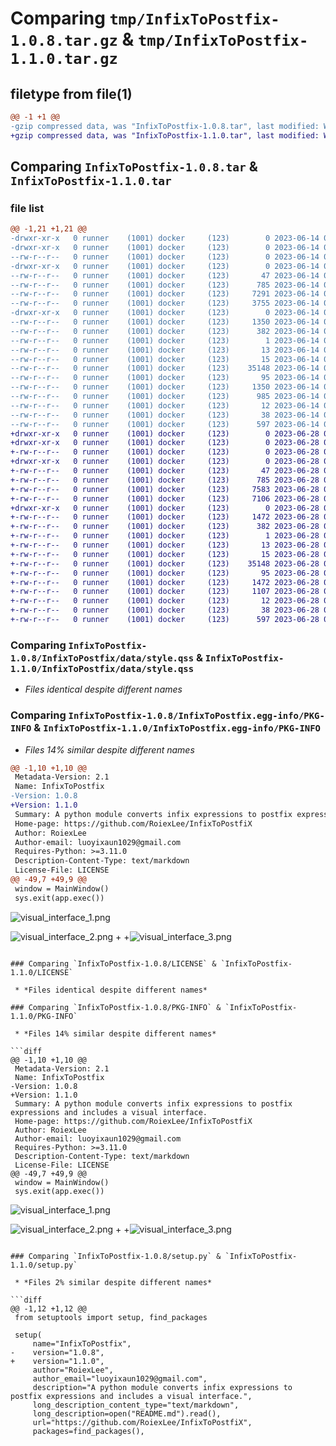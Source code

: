 # Comparing `tmp/InfixToPostfix-1.0.8.tar.gz` & `tmp/InfixToPostfix-1.1.0.tar.gz`

## filetype from file(1)

```diff
@@ -1 +1 @@
-gzip compressed data, was "InfixToPostfix-1.0.8.tar", last modified: Wed Jun 14 04:02:18 2023, max compression
+gzip compressed data, was "InfixToPostfix-1.1.0.tar", last modified: Wed Jun 28 08:25:13 2023, max compression
```

## Comparing `InfixToPostfix-1.0.8.tar` & `InfixToPostfix-1.1.0.tar`

### file list

```diff
@@ -1,21 +1,21 @@
-drwxr-xr-x   0 runner    (1001) docker     (123)        0 2023-06-14 04:02:18.119079 InfixToPostfix-1.0.8/
-drwxr-xr-x   0 runner    (1001) docker     (123)        0 2023-06-14 04:02:18.119079 InfixToPostfix-1.0.8/InfixToPostfix/
--rw-r--r--   0 runner    (1001) docker     (123)        0 2023-06-14 04:02:09.000000 InfixToPostfix-1.0.8/InfixToPostfix/__init__.py
-drwxr-xr-x   0 runner    (1001) docker     (123)        0 2023-06-14 04:02:18.119079 InfixToPostfix-1.0.8/InfixToPostfix/data/
--rw-r--r--   0 runner    (1001) docker     (123)       47 2023-06-14 04:02:09.000000 InfixToPostfix-1.0.8/InfixToPostfix/data/conf
--rw-r--r--   0 runner    (1001) docker     (123)      785 2023-06-14 04:02:09.000000 InfixToPostfix-1.0.8/InfixToPostfix/data/style.qss
--rw-r--r--   0 runner    (1001) docker     (123)     7291 2023-06-14 04:02:09.000000 InfixToPostfix-1.0.8/InfixToPostfix/infix_to_postfix.py
--rw-r--r--   0 runner    (1001) docker     (123)     3755 2023-06-14 04:02:09.000000 InfixToPostfix-1.0.8/InfixToPostfix/ui.py
-drwxr-xr-x   0 runner    (1001) docker     (123)        0 2023-06-14 04:02:18.119079 InfixToPostfix-1.0.8/InfixToPostfix.egg-info/
--rw-r--r--   0 runner    (1001) docker     (123)     1350 2023-06-14 04:02:18.000000 InfixToPostfix-1.0.8/InfixToPostfix.egg-info/PKG-INFO
--rw-r--r--   0 runner    (1001) docker     (123)      382 2023-06-14 04:02:18.000000 InfixToPostfix-1.0.8/InfixToPostfix.egg-info/SOURCES.txt
--rw-r--r--   0 runner    (1001) docker     (123)        1 2023-06-14 04:02:18.000000 InfixToPostfix-1.0.8/InfixToPostfix.egg-info/dependency_links.txt
--rw-r--r--   0 runner    (1001) docker     (123)       13 2023-06-14 04:02:18.000000 InfixToPostfix-1.0.8/InfixToPostfix.egg-info/requires.txt
--rw-r--r--   0 runner    (1001) docker     (123)       15 2023-06-14 04:02:18.000000 InfixToPostfix-1.0.8/InfixToPostfix.egg-info/top_level.txt
--rw-r--r--   0 runner    (1001) docker     (123)    35148 2023-06-14 04:02:09.000000 InfixToPostfix-1.0.8/LICENSE
--rw-r--r--   0 runner    (1001) docker     (123)       95 2023-06-14 04:02:09.000000 InfixToPostfix-1.0.8/MANIFEST.in
--rw-r--r--   0 runner    (1001) docker     (123)     1350 2023-06-14 04:02:18.119079 InfixToPostfix-1.0.8/PKG-INFO
--rw-r--r--   0 runner    (1001) docker     (123)      985 2023-06-14 04:02:09.000000 InfixToPostfix-1.0.8/README.md
--rw-r--r--   0 runner    (1001) docker     (123)       12 2023-06-14 04:02:09.000000 InfixToPostfix-1.0.8/requirements.txt
--rw-r--r--   0 runner    (1001) docker     (123)       38 2023-06-14 04:02:18.119079 InfixToPostfix-1.0.8/setup.cfg
--rw-r--r--   0 runner    (1001) docker     (123)      597 2023-06-14 04:02:09.000000 InfixToPostfix-1.0.8/setup.py
+drwxr-xr-x   0 runner    (1001) docker     (123)        0 2023-06-28 08:25:13.621576 InfixToPostfix-1.1.0/
+drwxr-xr-x   0 runner    (1001) docker     (123)        0 2023-06-28 08:25:13.621576 InfixToPostfix-1.1.0/InfixToPostfix/
+-rw-r--r--   0 runner    (1001) docker     (123)        0 2023-06-28 08:24:59.000000 InfixToPostfix-1.1.0/InfixToPostfix/__init__.py
+drwxr-xr-x   0 runner    (1001) docker     (123)        0 2023-06-28 08:25:13.621576 InfixToPostfix-1.1.0/InfixToPostfix/data/
+-rw-r--r--   0 runner    (1001) docker     (123)       47 2023-06-28 08:24:59.000000 InfixToPostfix-1.1.0/InfixToPostfix/data/conf
+-rw-r--r--   0 runner    (1001) docker     (123)      785 2023-06-28 08:24:59.000000 InfixToPostfix-1.1.0/InfixToPostfix/data/style.qss
+-rw-r--r--   0 runner    (1001) docker     (123)     7583 2023-06-28 08:24:59.000000 InfixToPostfix-1.1.0/InfixToPostfix/infix_to_postfix.py
+-rw-r--r--   0 runner    (1001) docker     (123)     7106 2023-06-28 08:24:59.000000 InfixToPostfix-1.1.0/InfixToPostfix/ui.py
+drwxr-xr-x   0 runner    (1001) docker     (123)        0 2023-06-28 08:25:13.621576 InfixToPostfix-1.1.0/InfixToPostfix.egg-info/
+-rw-r--r--   0 runner    (1001) docker     (123)     1472 2023-06-28 08:25:13.000000 InfixToPostfix-1.1.0/InfixToPostfix.egg-info/PKG-INFO
+-rw-r--r--   0 runner    (1001) docker     (123)      382 2023-06-28 08:25:13.000000 InfixToPostfix-1.1.0/InfixToPostfix.egg-info/SOURCES.txt
+-rw-r--r--   0 runner    (1001) docker     (123)        1 2023-06-28 08:25:13.000000 InfixToPostfix-1.1.0/InfixToPostfix.egg-info/dependency_links.txt
+-rw-r--r--   0 runner    (1001) docker     (123)       13 2023-06-28 08:25:13.000000 InfixToPostfix-1.1.0/InfixToPostfix.egg-info/requires.txt
+-rw-r--r--   0 runner    (1001) docker     (123)       15 2023-06-28 08:25:13.000000 InfixToPostfix-1.1.0/InfixToPostfix.egg-info/top_level.txt
+-rw-r--r--   0 runner    (1001) docker     (123)    35148 2023-06-28 08:24:59.000000 InfixToPostfix-1.1.0/LICENSE
+-rw-r--r--   0 runner    (1001) docker     (123)       95 2023-06-28 08:24:59.000000 InfixToPostfix-1.1.0/MANIFEST.in
+-rw-r--r--   0 runner    (1001) docker     (123)     1472 2023-06-28 08:25:13.621576 InfixToPostfix-1.1.0/PKG-INFO
+-rw-r--r--   0 runner    (1001) docker     (123)     1107 2023-06-28 08:24:59.000000 InfixToPostfix-1.1.0/README.md
+-rw-r--r--   0 runner    (1001) docker     (123)       12 2023-06-28 08:24:59.000000 InfixToPostfix-1.1.0/requirements.txt
+-rw-r--r--   0 runner    (1001) docker     (123)       38 2023-06-28 08:25:13.621576 InfixToPostfix-1.1.0/setup.cfg
+-rw-r--r--   0 runner    (1001) docker     (123)      597 2023-06-28 08:24:59.000000 InfixToPostfix-1.1.0/setup.py
```

### Comparing `InfixToPostfix-1.0.8/InfixToPostfix/data/style.qss` & `InfixToPostfix-1.1.0/InfixToPostfix/data/style.qss`

 * *Files identical despite different names*

### Comparing `InfixToPostfix-1.0.8/InfixToPostfix.egg-info/PKG-INFO` & `InfixToPostfix-1.1.0/InfixToPostfix.egg-info/PKG-INFO`

 * *Files 14% similar despite different names*

```diff
@@ -1,10 +1,10 @@
 Metadata-Version: 2.1
 Name: InfixToPostfix
-Version: 1.0.8
+Version: 1.1.0
 Summary: A python module converts infix expressions to postfix expressions and includes a visual interface.
 Home-page: https://github.com/RoiexLee/InfixToPostfiX
 Author: RoiexLee
 Author-email: luoyixaun1029@gmail.com
 Requires-Python: >=3.11.0
 Description-Content-Type: text/markdown
 License-File: LICENSE
@@ -49,7 +49,9 @@
 window = MainWindow()
 sys.exit(app.exec())
 ```
 
 ![visual_interface_1.png](https://github.com/RoiexLee/InfixToPostfix/blob/main/resource/visual_interface_1.png?raw=true)
 
 ![visual_interface_2.png](https://github.com/RoiexLee/InfixToPostfix/blob/main/resource/visual_interface_2.png?raw=true)
+
+![visual_interface_3.png](https://github.com/RoiexLee/InfixToPostfix/blob/main/resource/visual_interface_3.png?raw=true)
```

### Comparing `InfixToPostfix-1.0.8/LICENSE` & `InfixToPostfix-1.1.0/LICENSE`

 * *Files identical despite different names*

### Comparing `InfixToPostfix-1.0.8/PKG-INFO` & `InfixToPostfix-1.1.0/PKG-INFO`

 * *Files 14% similar despite different names*

```diff
@@ -1,10 +1,10 @@
 Metadata-Version: 2.1
 Name: InfixToPostfix
-Version: 1.0.8
+Version: 1.1.0
 Summary: A python module converts infix expressions to postfix expressions and includes a visual interface.
 Home-page: https://github.com/RoiexLee/InfixToPostfiX
 Author: RoiexLee
 Author-email: luoyixaun1029@gmail.com
 Requires-Python: >=3.11.0
 Description-Content-Type: text/markdown
 License-File: LICENSE
@@ -49,7 +49,9 @@
 window = MainWindow()
 sys.exit(app.exec())
 ```
 
 ![visual_interface_1.png](https://github.com/RoiexLee/InfixToPostfix/blob/main/resource/visual_interface_1.png?raw=true)
 
 ![visual_interface_2.png](https://github.com/RoiexLee/InfixToPostfix/blob/main/resource/visual_interface_2.png?raw=true)
+
+![visual_interface_3.png](https://github.com/RoiexLee/InfixToPostfix/blob/main/resource/visual_interface_3.png?raw=true)
```

### Comparing `InfixToPostfix-1.0.8/setup.py` & `InfixToPostfix-1.1.0/setup.py`

 * *Files 2% similar despite different names*

```diff
@@ -1,12 +1,12 @@
 from setuptools import setup, find_packages
 
 setup(
     name="InfixToPostfix",
-    version="1.0.8",
+    version="1.1.0",
     author="RoiexLee",
     author_email="luoyixaun1029@gmail.com",
     description="A python module converts infix expressions to postfix expressions and includes a visual interface.",
     long_description_content_type="text/markdown",
     long_description=open("README.md").read(),
     url="https://github.com/RoiexLee/InfixToPostfiX",
     packages=find_packages(),
```

